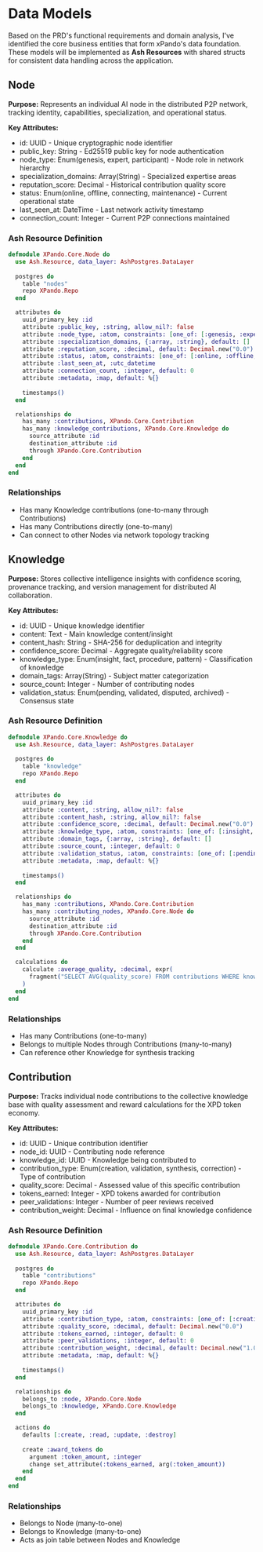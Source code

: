 # Data Models

Based on the PRD's functional requirements and domain analysis, I've identified the core business entities that form xPando's data foundation. These models will be implemented as **Ash Resources** with shared structs for consistent data handling across the application.

## Node

**Purpose:** Represents an individual AI node in the distributed P2P network, tracking identity, capabilities, specialization, and operational status.

**Key Attributes:**
- id: UUID - Unique cryptographic node identifier
- public_key: String - Ed25519 public key for node authentication  
- node_type: Enum(genesis, expert, participant) - Node role in network hierarchy
- specialization_domains: Array(String) - Specialized expertise areas
- reputation_score: Decimal - Historical contribution quality score
- status: Enum(online, offline, connecting, maintenance) - Current operational state
- last_seen_at: DateTime - Last network activity timestamp
- connection_count: Integer - Current P2P connections maintained

### Ash Resource Definition
```elixir
defmodule XPando.Core.Node do
  use Ash.Resource, data_layer: AshPostgres.DataLayer
  
  postgres do
    table "nodes"
    repo XPando.Repo
  end

  attributes do
    uuid_primary_key :id
    attribute :public_key, :string, allow_nil?: false
    attribute :node_type, :atom, constraints: [one_of: [:genesis, :expert, :participant]]
    attribute :specialization_domains, {:array, :string}, default: []
    attribute :reputation_score, :decimal, default: Decimal.new("0.0")
    attribute :status, :atom, constraints: [one_of: [:online, :offline, :connecting, :maintenance]]
    attribute :last_seen_at, :utc_datetime
    attribute :connection_count, :integer, default: 0
    attribute :metadata, :map, default: %{}
    
    timestamps()
  end

  relationships do
    has_many :contributions, XPando.Core.Contribution
    has_many :knowledge_contributions, XPando.Core.Knowledge do
      source_attribute :id
      destination_attribute :id
      through XPando.Core.Contribution
    end
  end
end
```

### Relationships
- Has many Knowledge contributions (one-to-many through Contributions)
- Has many Contributions directly (one-to-many)
- Can connect to other Nodes via network topology tracking

## Knowledge

**Purpose:** Stores collective intelligence insights with confidence scoring, provenance tracking, and version management for distributed AI collaboration.

**Key Attributes:**
- id: UUID - Unique knowledge identifier
- content: Text - Main knowledge content/insight  
- content_hash: String - SHA-256 for deduplication and integrity
- confidence_score: Decimal - Aggregate quality/reliability score
- knowledge_type: Enum(insight, fact, procedure, pattern) - Classification of knowledge
- domain_tags: Array(String) - Subject matter categorization
- source_count: Integer - Number of contributing nodes
- validation_status: Enum(pending, validated, disputed, archived) - Consensus state

### Ash Resource Definition
```elixir
defmodule XPando.Core.Knowledge do
  use Ash.Resource, data_layer: AshPostgres.DataLayer
  
  postgres do
    table "knowledge"
    repo XPando.Repo
  end

  attributes do
    uuid_primary_key :id
    attribute :content, :string, allow_nil?: false
    attribute :content_hash, :string, allow_nil?: false
    attribute :confidence_score, :decimal, default: Decimal.new("0.0")
    attribute :knowledge_type, :atom, constraints: [one_of: [:insight, :fact, :procedure, :pattern]]
    attribute :domain_tags, {:array, :string}, default: []
    attribute :source_count, :integer, default: 0
    attribute :validation_status, :atom, constraints: [one_of: [:pending, :validated, :disputed, :archived]]
    attribute :metadata, :map, default: %{}
    
    timestamps()
  end

  relationships do
    has_many :contributions, XPando.Core.Contribution
    has_many :contributing_nodes, XPando.Core.Node do
      source_attribute :id
      destination_attribute :id
      through XPando.Core.Contribution
    end
  end

  calculations do
    calculate :average_quality, :decimal, expr(
      fragment("SELECT AVG(quality_score) FROM contributions WHERE knowledge_id = ?", id)
    )
  end
end
```

### Relationships
- Has many Contributions (one-to-many)
- Belongs to multiple Nodes through Contributions (many-to-many)
- Can reference other Knowledge for synthesis tracking

## Contribution

**Purpose:** Tracks individual node contributions to the collective knowledge base with quality assessment and reward calculations for the XPD token economy.

**Key Attributes:**
- id: UUID - Unique contribution identifier
- node_id: UUID - Contributing node reference
- knowledge_id: UUID - Knowledge being contributed to
- contribution_type: Enum(creation, validation, synthesis, correction) - Type of contribution
- quality_score: Decimal - Assessed value of this specific contribution
- tokens_earned: Integer - XPD tokens awarded for contribution
- peer_validations: Integer - Number of peer reviews received
- contribution_weight: Decimal - Influence on final knowledge confidence

### Ash Resource Definition
```elixir
defmodule XPando.Core.Contribution do
  use Ash.Resource, data_layer: AshPostgres.DataLayer
  
  postgres do
    table "contributions"
    repo XPando.Repo
  end

  attributes do
    uuid_primary_key :id
    attribute :contribution_type, :atom, constraints: [one_of: [:creation, :validation, :synthesis, :correction]]
    attribute :quality_score, :decimal, default: Decimal.new("0.0")
    attribute :tokens_earned, :integer, default: 0
    attribute :peer_validations, :integer, default: 0
    attribute :contribution_weight, :decimal, default: Decimal.new("1.0")
    attribute :metadata, :map, default: %{}
    
    timestamps()
  end

  relationships do
    belongs_to :node, XPando.Core.Node
    belongs_to :knowledge, XPando.Core.Knowledge
  end

  actions do
    defaults [:create, :read, :update, :destroy]
    
    create :award_tokens do
      argument :token_amount, :integer
      change set_attribute(:tokens_earned, arg(:token_amount))
    end
  end
end
```

### Relationships
- Belongs to Node (many-to-one)
- Belongs to Knowledge (many-to-one)
- Acts as join table between Nodes and Knowledge
